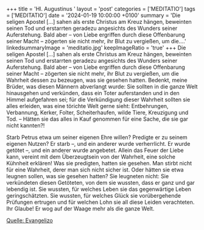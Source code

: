 +++
title = 'Hl. Augustinus  '
layout = 'post'
categories = ['MEDITATIO']
tags = ['MEDITATIO']
date = '2024-01-19 10:00:00 +0100'
summary = 'Die seligen Apostel […] sahen als erste Christus am Kreuz hängen, beweinten seinen Tod und erstarrten geradezu angesichts des Wunders seiner Auferstehung. Bald aber – von Liebe ergriffen durch diese Offenbarung seiner Macht – zögerten sie nicht mehr, ihr Blut zu vergießen, um die....'
linkedsummaryImage = 'meditatio.jpg'
keepImageRatio = 'true'
+++
Die seligen Apostel […] sahen als erste Christus am Kreuz hängen, beweinten seinen Tod und erstarrten geradezu angesichts des Wunders seiner Auferstehung. Bald aber – von Liebe ergriffen durch diese Offenbarung seiner Macht – zögerten sie nicht mehr, ihr Blut zu vergießen, um die Wahrheit dessen zu bezeugen, was sie gesehen hatten.<!--more--> Bedenkt, meine Brüder, was diesen Männern abverlangt wurde: Sie sollten in die ganze Welt hinausgehen und verkünden, dass ein Toter auferstanden und in den Himmel aufgefahren sei; für die Verkündigung dieser Wahrheit sollten sie alles erleiden, was eine törichte Welt gerne sieht: Entbehrungen, Verbannung, Kerker, Folter, Scheiterhaufen, wilde Tiere, Kreuzigung und Tod. – Hätten sie das alles in Kauf genommen für eine Sache, die sie gar nicht kannten?!

Starb Petrus etwa um seiner eigenen Ehre willen? Predigte er zu seinem eigenen Nutzen? Er starb –, und ein anderer wurde verherrlicht. Er wurde getötet –, und ein anderer wurde angebetet. Allein das Feuer der Liebe kann, vereint mit dem Überzeugtsein von der Wahrheit, eine solche Kühnheit erklären! Was sie predigten, hatten sie gesehen. Man stirbt nicht für eine Wahrheit, derer man sich nicht sicher ist. Oder hätten sie etwa leugnen sollen, was sie gesehen hatten? Sie leugneten nicht: Sie verkündeten diesen Getöteten, von dem sie wussten, dass er ganz und gar lebendig ist. Sie wussten, für welches Leben sie das gegenwärtige Leben geringschätzten. Sie wussten, für welches Glück sie vorübergehende Prüfungen ertrugen und für welchen Lohn sie all diese Leiden verachteten. Ihr Glaube! Er wog auf der Waage mehr als die ganze Welt.
 


[Quelle: Evangelizo](https://evangeliumtagfuertag.org/DE/gospel)
